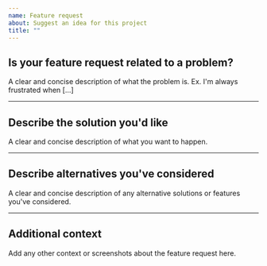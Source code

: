 ```yaml
---
name: Feature request
about: Suggest an idea for this project
title: ""
---
```


## Is your feature request related to a problem?

A clear and concise description of what the problem is. Ex. I'm always frustrated when [...]

---

## Describe the solution you'd like

A clear and concise description of what you want to happen.

---

## Describe alternatives you've considered

A clear and concise description of any alternative solutions or features you've considered.

---

## Additional context

Add any other context or screenshots about the feature request here.

